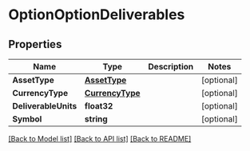 # OptionOptionDeliverables

## Properties

Name | Type | Description | Notes
------------ | ------------- | ------------- | -------------
**AssetType** | [**AssetType**](AssetType.md) |  | [optional] 
**CurrencyType** | [**CurrencyType**](CurrencyType.md) |  | [optional] 
**DeliverableUnits** | **float32** |  | [optional] 
**Symbol** | **string** |  | [optional] 

[[Back to Model list]](../README.md#documentation-for-models) [[Back to API list]](../README.md#documentation-for-api-endpoints) [[Back to README]](../README.md)


